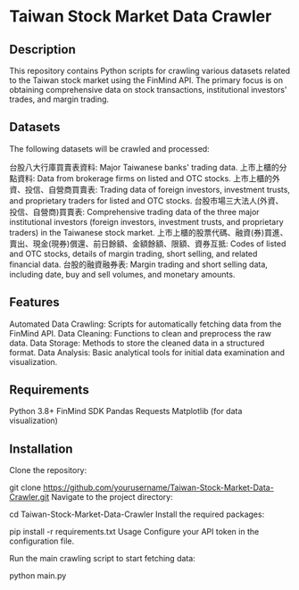 # Taiwan Stock Market Data Crawler

## Description
This repository contains Python scripts for crawling various datasets related to the Taiwan stock market using the FinMind API. The primary focus is on obtaining comprehensive data on stock transactions, institutional investors' trades, and margin trading.

## Datasets
The following datasets will be crawled and processed:

台股八大行庫買賣表資料: Major Taiwanese banks' trading data.
上市上櫃的分點資料: Data from brokerage firms on listed and OTC stocks.
上市上櫃的外資、投信、自營商買賣表: Trading data of foreign investors, investment trusts, and proprietary traders for listed and OTC stocks.
台股市場三大法人(外資、投信、自營商)買賣表: Comprehensive trading data of the three major institutional investors (foreign investors, investment trusts, and proprietary traders) in the Taiwanese stock market.
上市上櫃的股票代碼、融資(券)買進、賣出、現金(現券)償還、前日餘額、金額餘額、限額、資券互抵: Codes of listed and OTC stocks, details of margin trading, short selling, and related financial data.
台股的融資融券表: Margin trading and short selling data, including date, buy and sell volumes, and monetary amounts.
## Features
Automated Data Crawling: Scripts for automatically fetching data from the FinMind API.
Data Cleaning: Functions to clean and preprocess the raw data.
Data Storage: Methods to store the cleaned data in a structured format.
Data Analysis: Basic analytical tools for initial data examination and visualization.
## Requirements
Python 3.8+
FinMind SDK
Pandas
Requests
Matplotlib (for data visualization)
## Installation
Clone the repository:

git clone https://github.com/yourusername/Taiwan-Stock-Market-Data-Crawler.git
Navigate to the project directory:

cd Taiwan-Stock-Market-Data-Crawler
Install the required packages:

pip install -r requirements.txt
Usage
Configure your API token in the configuration file.

Run the main crawling script to start fetching data:

python main.py
